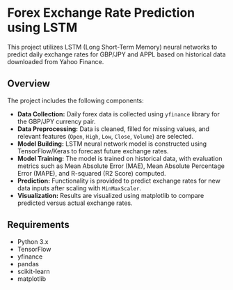 # Forex Exchange Rate Prediction using LSTM

This project utilizes LSTM (Long Short-Term Memory) neural networks to predict daily exchange rates for GBP/JPY and APPL based on historical data downloaded from Yahoo Finance.

## Overview

The project includes the following components:

- **Data Collection:** Daily forex data is collected using `yfinance` library for the GBP/JPY currency pair.
- **Data Preprocessing:** Data is cleaned, filled for missing values, and relevant features (`Open`, `High`, `Low`, `Close`, `Volume`) are selected.
- **Model Building:** LSTM neural network model is constructed using TensorFlow/Keras to forecast future exchange rates.
- **Model Training:** The model is trained on historical data, with evaluation metrics such as Mean Absolute Error (MAE), Mean Absolute Percentage Error (MAPE), and R-squared (R2 Score) computed.
- **Prediction:** Functionality is provided to predict exchange rates for new data inputs after scaling with `MinMaxScaler`.
- **Visualization:** Results are visualized using matplotlib to compare predicted versus actual exchange rates.

## Requirements

- Python 3.x
- TensorFlow
- yfinance
- pandas
- scikit-learn
- matplotlib
